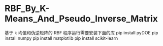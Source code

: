 # RBF_By_K-Means_And_Pseudo_Inverse_Matrix
基于 k 均值和伪逆矩阵的 RBF
程序运行需要安装下面的库
pip install pyDOE
pip install numpy
pip install matplotlib
pip install scikit-learn

